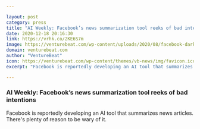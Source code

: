 ```yaml
---

layout: post
category: press
title: "AI Weekly: Facebook’s news summarization tool reeks of bad intentions"
date: 2020-12-18 20:16:30
link: https://vrhk.co/2KE6S7m
image: https://venturebeat.com/wp-content/uploads/2020/08/facebook-dark-background.jpg?w=1200&strip=all
domain: venturebeat.com
author: "VentureBeat"
icon: https://venturebeat.com/wp-content/themes/vb-news/img/favicon.ico
excerpt: "Facebook is reportedly developing an AI tool that summarizes news articles. There's plenty of reason to be wary of it."

---
```


### AI Weekly: Facebook’s news summarization tool reeks of bad intentions

Facebook is reportedly developing an AI tool that summarizes news articles. There's plenty of reason to be wary of it.